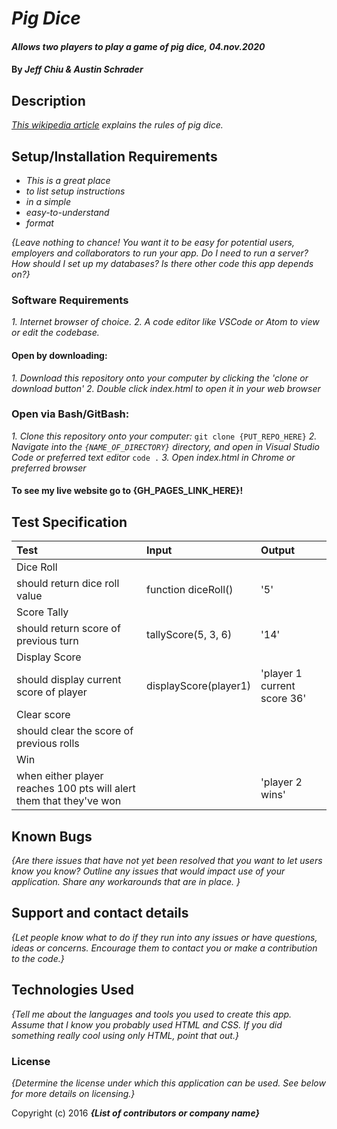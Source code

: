 # _Pig Dice_

#### _Allows two players to play a game of pig dice, 04.nov.2020_

#### By _**Jeff Chiu & Austin Schrader**_

## Description

_[This wikipedia article](https://en.wikipedia.org/wiki/Pig_%28dice_game%29) explains the rules of pig dice._ 

## Setup/Installation Requirements

* _This is a great place_
* _to list setup instructions_
* _in a simple_
* _easy-to-understand_
* _format_

_{Leave nothing to chance! You want it to be easy for potential users, employers and collaborators to run your app. Do I need to run a server? How should I set up my databases? Is there other code this app depends on?}_

### Software Requirements
_1. Internet browser of choice._
_2. A code editor like VSCode or Atom to view or edit the codebase._

#### Open by downloading:
_1. Download this repository onto your computer by clicking the 'clone or download button'_
_2. Double click index.html to open it in your web browser_

### Open via Bash/GitBash:
_1. Clone this repository onto your computer:_
`git clone {PUT_REPO_HERE}`
_2. Navigate into the `{NAME_OF_DIRECTORY}` directory, and open in Visual Studio Code or preferred text editor_
`code .`
_3. Open index.html in Chrome or preferred browser_

#### To see my live website go to {GH_PAGES_LINK_HERE}!

## Test Specification

| Test | Input | Output |
| :----------- | :----------------------| :----------- |
| Dice Roll |||
| should return dice roll value | function diceRoll() | '5' |
| Score Tally |||
| should return score of previous turn | tallyScore(5, 3, 6) | '14' |
| Display Score |||
| should display current score of player | displayScore(player1) | 'player 1 current score 36' |
| Clear score |||
| should clear the score of previous rolls | | |
| Win ||||
| when either player reaches 100 pts will alert them that they've won | | 'player 2 wins' |

## Known Bugs

_{Are there issues that have not yet been resolved that you want to let users know you know?  Outline any issues that would impact use of your application.  Share any workarounds that are in place. }_

## Support and contact details

_{Let people know what to do if they run into any issues or have questions, ideas or concerns.  Encourage them to contact you or make a contribution to the code.}_

## Technologies Used

_{Tell me about the languages and tools you used to create this app. Assume that I know you probably used HTML and CSS. If you did something really cool using only HTML, point that out.}_

### License

*{Determine the license under which this application can be used.  See below for more details on licensing.}*

Copyright (c) 2016 **_{List of contributors or company name}_**